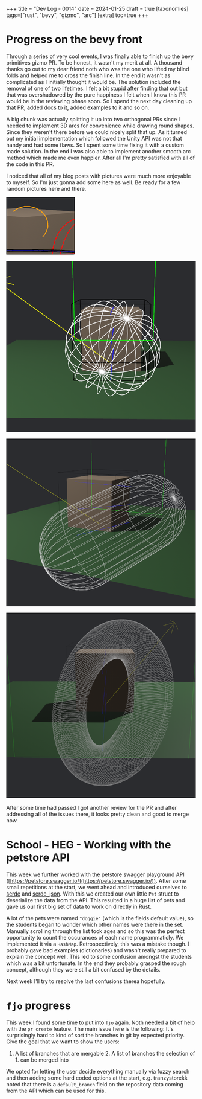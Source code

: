 +++
title = "Dev Log - 0014"
date = 2024-01-25
draft = true
[taxonomies]
tags=["rust", "bevy", "gizmo", "arc"]
[extra]
toc=true
+++

# Progress on the bevy front

Through a series of very cool events, I was finally able to finish up
the bevy primitives gizmo PR. To be honest, it wasn't my merit at all. A
thousand thanks go out to my dear friend noth who was the one who lifted
my blind folds and helped me to cross the finish line. In the end it
wasn't as complicated as I initially thought it would be. The solution
included the removal of one of two lifetimes. I felt a bit stupid after
finding that out but that was overshadowed by the pure happiness I felt
when I know this PR would be in the reviewing phase soon. So I spend
the next day cleaning up that PR, added docs to it, added examples to
it and so on.

A big chunk was actually splitting it up into two orthogonal PRs
since I needed to implement 3D arcs for convenience while drawing round
shapes. Since they weren't there before we could nicely split that up. As
it turned out my initial implementation which followed the Unity API
was not that handy and had some flaws. So I spent some time fixing it
with a custom made solution. In the end I was also able to implement
another smooth arc method which made me even happier. After all I'm
pretty satisfied with all of the code in this PR.

I noticed that all of my blog posts with pictures were much more enjoyable
to myself. So I'm just gonna add some here as well. Be ready for a few
random pictures here and there.

![A small 3D Arc](arc.png)

![A white sphere made up of stipes](sphere.png)

![A white capsule made up of stipes](capsule.png)

![A white torus made up of stipes](torus.png)

After some time had passed I got another review for the PR and after
addressing all of the issues there, it looks pretty clean and good to
merge now.

# School - HEG - Working with the petstore API

This week we further worked with the petstore swagger playground API
([https://petstore.swagger.io/](https://petstore.swagger.io/)). After
some small repetitions at the start, we went ahead and introduced
ourselves to [serde](https://docs.rs/serde/latest/serde/) and
[serde_json](https://docs.rs/serde_json/latest/serde_json/). With this
we created our own little `Pet` struct to deserialize the data from the
API. This resulted in a huge list of pets and gave us our first big set
of data to work on directly in Rust.

A lot of the pets were named `"doggie"` (which is the fields default
value), so the students began to wonder which other names were there
in the set. Manually scrolling through the list took ages and so
this was the perfect opportunity to count the occurances of each name
programmaticly. We implemented it via a `HashMap`. Retrospectively,
this was a mistake though. I probably gave bad examples (dictionaries)
and wasn't really prepared to explain the concept well. This led to some
confusion amongst the students which was a bit unfortunate. In the end
they probably grasped the rough concept, although they were still a bit
confused by the details.

Next week I'll try to resolve the last confusions therea hopefully.

# `fjo` progress

This week I found some time to put into `fjo` again. Noth needed a bit of
help with the `pr create` feature. The main issue here is the following:
It's surprisingly hard to kind of sort the branches in git by expected
priority. Give the goal that we want to show the users:

1. A list of branches that are mergable 2. A list of branches the
selection of 1. can be merged into

We opted for letting the user decide everything manually via fuzzy search
and then adding some hard coded options at the start, e.g. tranzystorekk
noted that there is a `default_branch` field on the repository data
coming from the API which can be used for this.

